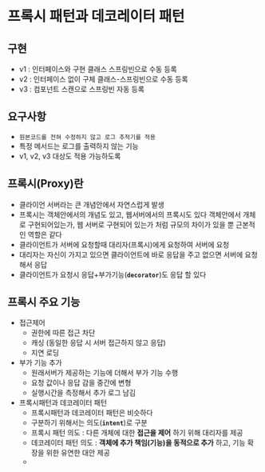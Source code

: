# 프록시 패턴과 데코레이터 패턴
## 구현
* v1 : 인터페이스와 구현 클래스 스프링빈으로 수동 등록
* v2 : 인터페이스 없이 구체 클래스-스프링빈으로 수동 등록
* v3 : 컴포넌트 스캔으로 스프링빈 자동 등록

## 요구사항
* `원본코드를 전혀 수정하지 않고 로그 추적기를 적용`
* 특정 메서드는 로그를 출력하지 않는 기능
* v1, v2, v3 대상도 적용 가능하도록 

## 프록시(Proxy)란
* 클라이언 서버라는 큰 개념안에서 자연스럽게 발생
* 프록시는 객체안에서의 개념도 있고, 웹서버에서의 프록시도 있다 객체안에서 개체로 구현되어있는가, 웹 서버로 구현되어 있는가 처럼 규모의 차이가 있을 뿐 근본적인 역할은 같다
* 클라이언트가 서버에 요청할때 대리자(프록시)에게 요청하여 서버에 요청
* 대리자는 자신이 가지고 있으면 클라이언트에 바로 응답을 주고 없으면 서버에 요청해서 응답
* 클라이언트가 요청시 응답+부가기능(**`decorator`**)도 응답 할 있다

## 프록시 주요 기능
* 접근제어
  - 권한에 따른 접근 차단
  - 캐싱 (동일한 응답 시 서버 접근하지 않고 응답)
  - 지연 로딩
* 부가 기능 추가
  - 원래서버가 제공하는 기능에 더해서 부가 기능 수행
  - 요청 값이나 응답 감을 중간에 변형
  - 실행시간을 측정해서 추가 로그 남김
* 프록시패턴과 데코레이터 패턴
  - 프록시패턴과 데코레이터 패턴은 비슷하다
  - 구분하기 위해서는 의도(**`intent`**)로 구분
  - 프록시 패턴 의도 : 다른 개체에 대한 **접근을 제어** 하기 위해 대리자를 제공
  - 데코레이터 패턴 의도 : **객체에 추가 책임(기능)을 동적으로 추가** 하고, 기능 확장을 위한 유연한 대안 제공
  - 